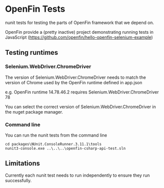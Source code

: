# OpenFin Tests
nunit tests for testing the parts of OpenFin framework that we depend on.

OpenFin provide a (pretty inactive) project demonstrating running tests in JavaScript (https://github.com/openfin/hello-openfin-selenium-example)

## Testing runtimes
### Selenium.WebDriver.ChromeDriver
The version of Selenium.WebDriver.ChromeDriver needs to match the version of Chrome used by the OpenFin runtime defined in app.json

e.g. OpenFin runtime 14.78.46.2 requires Selenium.WebDriver.ChromeDriver 78

You can select the correct version of Selenium.WebDriver.ChromeDriver in the nuget package manager.

### Command line
You can run the nunit tests from the command line
```
cd packages\NUnit.ConsoleRunner.3.11.1\tools
nunit3-console.exe ..\..\..\openfin-csharp-api-test.sln
```

## Limitations
Currently each nunit test needs to run independently to ensure they run successfully.
